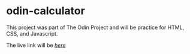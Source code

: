 # odin-calculator
This project was part of The Odin Project and will be practice for HTML, CSS, and Javascript.

The live link will be [*here*](https://javsanchez97.github.io/odin-calculator/)

